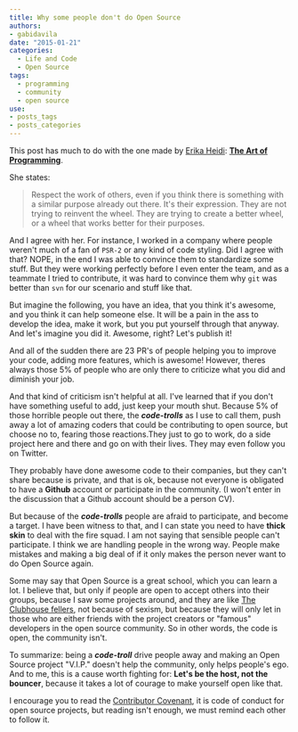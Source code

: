 ```yaml
---
title: Why some people don't do Open Source
authors:
- gabidavila
date: "2015-01-21"
categories:
  - Life and Code
  - Open Source
tags:
  - programming
  - community
  - open source
use:
- posts_tags
- posts_categories
---
```


This post has much to do with the one made by [Erika Heidi](http://www.twitter.com/ericaheidi):  **[The Art of Programming](http://dev-human.com/entries/2014/12/19/the-art-of-programming/)**.

She states:

> Respect the work of others, even if you think there is something with a similar purpose already out there. It's their expression. They are not trying to reinvent the wheel. They are trying to create a better wheel, or a wheel that works better for their purposes.

And I agree with her. For instance, I worked in a company where people weren't much of a fan of `PSR-2` or any kind of code styling. Did I agree with that? NOPE, in the end I was able to convince them to standardize some stuff. But they were working perfectly before I even enter the team, and as a teammate I tried to contribute, it was hard to convince them why `git` was better than `svn` for our scenario and stuff like that.

But imagine the following, you have an idea, that you think it's awesome, and you think it can help someone else. It will be a pain in the ass to develop the idea, make it work, but you put yourself through that anyway. And let's imagine you did it. Awesome, right? Let's publish it!

And all of the sudden there are 23 PR's of people helping you to improve your code, adding more features, which is awesome! However, theres always those 5% of people who are only there to criticize what you did and diminish your job.

And that kind of criticism isn't helpful at all. I've learned that if you don't have something useful to add, just keep your mouth shut. Because 5% of those horrible people out there, the **_code-trolls_** as I use to call them, push away a lot of amazing coders that could be contributing to open source, but choose no to, fearing those reactions.They just to go to work, do a side project here and there and go on with their lives. They may even follow you on Twitter.

They probably have done awesome code to their companies, but they can't share because is private, and that is ok, because not everyone is obligated to have a **Github** account or participate in the community. (I won't enter in the discussion that a Github account should be a person CV).

But because of the **_code-trolls_** people are afraid to participate, and become a target. I have been witness to that, and I can state you need to have **thick skin** to deal with the fire squad. I am not saying that sensible people can't participate. I think we are handling people in the wrong way. People make mistakes and making a big deal of if it only makes the person never want to do Open Source again.

Some may say that Open Source is a great school, which you can learn a lot. I believe that, but only if people are open to accept others into their groups, because I saw some projects around, and they are like [The Clubhouse fellers](http://en.wikipedia.org/wiki/Little_Lulu), not because of sexism, but because they will only let in those who are either friends with the project creators or "famous" developers in the open source community. So in other words, the code is open, the community isn't.

To summarize: being a **_code-troll_** drive people away and making an Open Source project "V.I.P." doesn't help the community, only helps people's ego. And to me, this is a cause worth fighting for: **Let's be the host, not the bouncer**, because it takes a lot of courage to make yourself open like that.

I encourage you to read the [Contributor Covenant](http://contributor-covenant.org/), it is code of conduct for open source projects, but reading isn't enough, we must remind each other to follow it.

